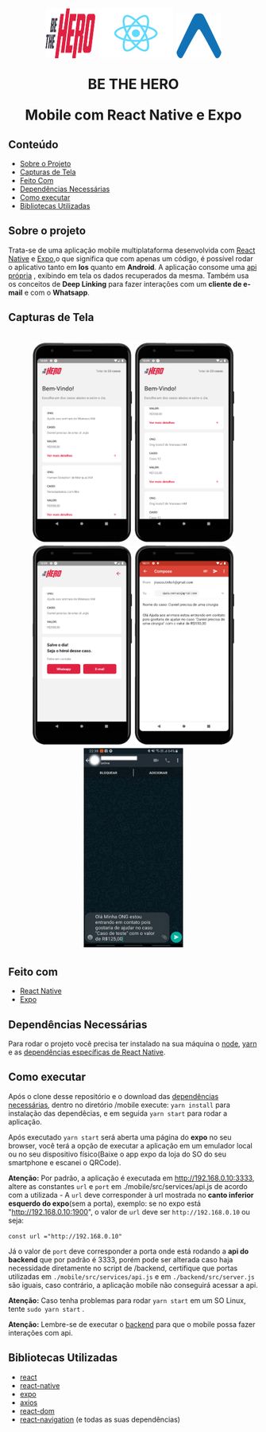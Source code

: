 <h1 align="center">
            <img src="./assets/logo.svg" alt="Be The Hero" width="100px" height="100px">
            <img src="./assets/react-native.png" alt="Be The Hero" width="150px" height="100px">
            <img src="./assets/expo.png" alt="Be The Hero" width="90px" height="90px">
    <p align="center"><strong>BE THE HERO</strong></p>
    <p align="center">Mobile com React Native e Expo</P>
</h1>

## Conteúdo
* [Sobre o Projeto](#sobre-o-projeto)
* [Capturas de Tela](#capturas-de-tela)
* [Feito Com](#sobre-o-projeto)
* [Dependências Necessárias](#dependências-necessárias)
* [Como executar](#como-executar)
* [Bibliotecas Utilizadas](#bibliotecas-utilizadas)

## Sobre o projeto
Trata-se de uma aplicação mobile multiplataforma desenvolvida com [React Native](https://reactnative.dev/) e [Expo](https://expo.io/),o que significa que com apenas um código, é possível rodar o aplicativo tanto em **Ios** quanto em **Android**. A aplicação consome uma [api própria](https://github.com/RCout1nho/Be-The-Hero/tree/master/backend) , exibindo em tela os dados recuperados da mesma. Também usa os conceitos de **Deep Linking** para fazer interações com um **cliente de e-mail** e com o **Whatsapp**.


## Capturas de Tela

<h1 align="center">
    <img src="./assets/prints/Principal.png" alt="Be The Hero" width="200px" height="400px" >
    <img src="./assets/prints/Principal2.png" alt="Be The Hero" width="200px" height="400px">
    <img src="./assets/prints/Detalhes.png" alt="Be The Hero" width="200px" height="400px">
    <img src="./assets/prints/EnvioEmail.png" alt="Be The Hero" width="200px" height="400px">
    <img src="./assets/prints/EnvioWhatsapp.svg" alt="Be The Hero" width="200px" height="400px">
</h1>

## Feito com
* [React Native](https://reactnative.dev/)
* [Expo](https://expo.io/)

## Dependências Necessárias
Para rodar o projeto você precisa ter instalado na sua máquina o [node](https://nodejs.org/en/download/), [yarn](https://yarnpkg.com/) e as [dependências específicas de React Native](https://docs.rocketseat.dev/ambiente-react-native/introducao).

## Como executar
Após o clone desse repositório e o download das [dependências necessárias](#dependências-Necessárias), dentro no diretório /mobile execute: `yarn install`  para instalação das dependêcias, e em seguida `yarn start` para rodar a aplicação.

Após executado `yarn start` será aberta uma página do **expo** no seu browser, você terá a opção de executar a aplicação em um emulador local ou no seu dispositivo físico(Baixe o app expo da loja do SO do seu smartphone e escanei o QRCode).

**Atenção:** Por padrão, a aplicação é executada em http://192.168.0.10:3333, altere as constantes `url` e `port` em ./mobile/src/services/api.js de acordo com a utilizada - A `url` deve corresponder à url mostrada no **canto inferior esquerdo do expo**(sem a porta), exemplo: se no expo está "http://192.168.0.10:1900", o valor de `url` deve ser `http://192.168.0.10` ou seja:

 `const url ="http://192.168.0.10"` 

 Já o valor de `port` deve corresponder a porta onde está rodando a **api do backend** que por padrão é 3333, porém pode ser alterada caso haja necessidade diretamente no script de /backend, certifique que portas utilizadas em `./mobile/src/services/api.js` e em `./backend/src/server.js` são iguais, caso contrário, a aplicação mobile não conseguirá acessar a api. 

**Atenção:** Caso tenha problemas para rodar `yarn start` em um SO Linux, tente `sudo yarn start` . 

**Atenção:** Lembre-se de executar o [backend](https://github.com/RCout1nho/Be-The-Hero/blob/master/backend/README.md#como-executar) para que o mobile possa fazer interações com  api.


## Bibliotecas Utilizadas

* [react](https://pt-br.reactjs.org/)
* [react-native](https://reactnative.dev/)
* [expo](https://expo.io/)
* [axios](https://github.com/axios/axios)
* [react-dom](https://pt-br.reactjs.org/docs/react-dom.html)
* [react-navigation](https://reactnavigation.org/) (e todas as suas dependências)
